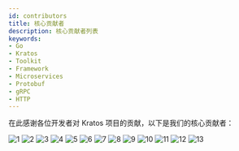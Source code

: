 ```yaml
---
id: contributors
title: 核心贡献者
description: 核心贡献者列表
keywords:
- Go
- Kratos
- Toolkit
- Framework
- Microservices
- Protobuf
- gRPC
- HTTP
---
```


在此感谢各位开发者对 Kratos 项目的贡献，以下是我们的核心贡献者：

<img src="/images/contributors/1.png" alt="1" />
<img src="/images/contributors/2.png" alt="2" />
<img src="/images/contributors/3.png" alt="3" />
<img src="/images/contributors/4.png" alt="4" />
<img src="/images/contributors/5.png" alt="5" />
<img src="/images/contributors/6.png" alt="6" />
<img src="/images/contributors/7.png" alt="7" />
<img src="/images/contributors/8.png" alt="8" />
<img src="/images/contributors/9.png" alt="9" />
<img src="/images/contributors/10.png" alt="10" />
<img src="/images/contributors/11.png" alt="11" />
<img src="/images/contributors/12.png" alt="12" />
<img src="/images/contributors/13.png" alt="13" />

